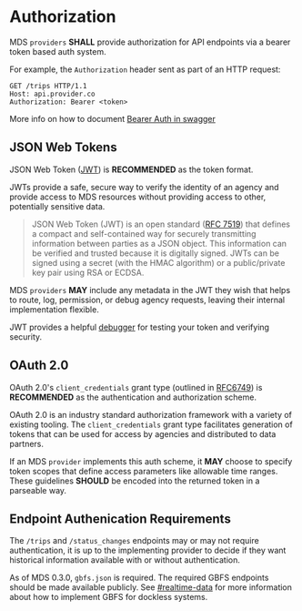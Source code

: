 # Authorization

MDS `providers` **SHALL** provide authorization for API endpoints via a bearer token based auth system.

For example, the `Authorization` header sent as part of an HTTP request:

```
GET /trips HTTP/1.1
Host: api.provider.co
Authorization: Bearer <token>
```

More info on how to document [Bearer Auth in swagger](https://swagger.io/docs/specification/authentication/bearer-authentication/)

## JSON Web Tokens

JSON Web Token ([JWT](https://jwt.io/introduction/)) is **RECOMMENDED** as the token format.

JWTs provide a safe, secure way to verify the identity of an agency and provide access to MDS resources without providing access to other, potentially sensitive data.

> JSON Web Token (JWT) is an open standard ([RFC 7519](https://tools.ietf.org/html/rfc7519)) that defines a compact and self-contained way for securely transmitting information between parties as a JSON object. This information can be verified and trusted because it is digitally signed. JWTs can be signed using a secret (with the HMAC algorithm) or a public/private key pair using RSA or ECDSA.

MDS `providers` **MAY** include any metadata in the JWT they wish that helps to route, log, permission, or debug agency requests, leaving their internal implementation flexible.

JWT provides a helpful [debugger](https://jwt.io/#debugger) for testing your token and verifying security.

## OAuth 2.0

OAuth 2.0's `client_credentials` grant type (outlined in [RFC6749](https://tools.ietf.org/html/rfc6749#section-4.4)) is **RECOMMENDED** as the authentication and authorization scheme.

OAuth 2.0 is an industry standard authorization framework with a variety of existing tooling. The `client_credentials` grant type facilitates generation of tokens that can be used for access by agencies and distributed to data partners.

If an MDS `provider` implements this auth scheme, it **MAY** choose to specify token scopes that define access parameters like allowable time ranges. These guidelines **SHOULD** be encoded into the returned token in a parseable way.

## Endpoint Authenication Requirements  

The `/trips` and `/status_changes` endpoints may or may not require authentication, it is up to the implementing provider to decide if they want historical information available with or without authentication. 

As of MDS 0.3.0, `gbfs.json` is required. The required GBFS endpoints should be made available publicly. See [#realtime-data](https://github.com/CityOfLosAngeles/mobility-data-specification/tree/master/provider#realtime-data) for more information about how to implement GBFS for dockless systems. 
